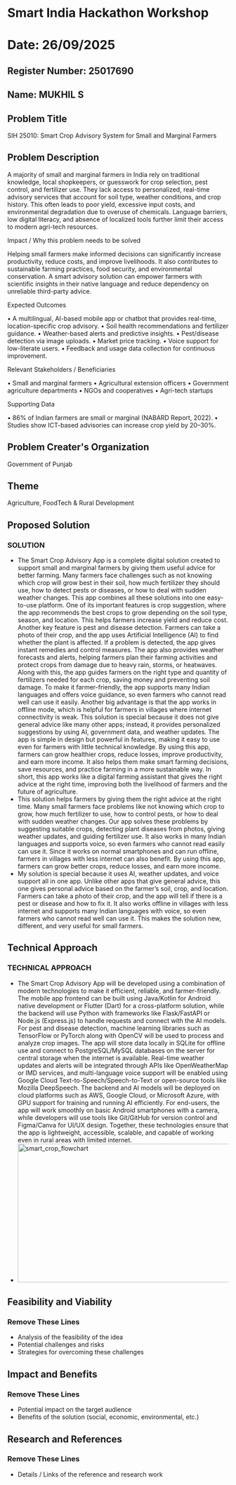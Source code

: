 # Smart India Hackathon Workshop
# Date: 26/09/2025
## Register Number: 25017690
## Name: MUKHIL S
## Problem Title
SIH 25010: Smart Crop Advisory System for Small and Marginal Farmers
## Problem Description
A majority of small and marginal farmers in India rely on traditional knowledge, local shopkeepers, or guesswork for crop selection, pest control, and fertilizer use. They lack access to personalized, real-time advisory services that account for soil type, weather conditions, and crop history. This often leads to poor yield, excessive input costs, and environmental degradation due to overuse of chemicals. Language barriers, low digital literacy, and absence of localized tools further limit their access to modern agri-tech resources.

Impact / Why this problem needs to be solved

Helping small farmers make informed decisions can significantly increase productivity, reduce costs, and improve livelihoods. It also contributes to sustainable farming practices, food security, and environmental conservation. A smart advisory solution can empower farmers with scientific insights in their native language and reduce dependency on unreliable third-party advice.

Expected Outcomes

• A multilingual, AI-based mobile app or chatbot that provides real-time, location-specific crop advisory.
• Soil health recommendations and fertilizer guidance.
• Weather-based alerts and predictive insights.
• Pest/disease detection via image uploads.
• Market price tracking.
• Voice support for low-literate users.
• Feedback and usage data collection for continuous improvement.

Relevant Stakeholders / Beneficiaries

• Small and marginal farmers
• Agricultural extension officers
• Government agriculture departments
• NGOs and cooperatives
• Agri-tech startups

Supporting Data

• 86% of Indian farmers are small or marginal (NABARD Report, 2022).
• Studies show ICT-based advisories can increase crop yield by 20–30%.

## Problem Creater's Organization
Government of Punjab

## Theme
Agriculture, FoodTech & Rural Development

## Proposed Solution
<h3>SOLUTION</h3>
<ul><li>The Smart Crop Advisory App is a complete digital solution created to support small and marginal farmers by giving them useful advice for better farming. Many farmers face challenges such as not knowing which crop will grow best in their soil, how much fertilizer they should use, how to detect pests or diseases, or how to deal with sudden weather changes. This app combines all these solutions into one easy-to-use platform. One of its important features is crop suggestion, where the app recommends the best crops to grow depending on the soil type, season, and location. This helps farmers increase yield and reduce cost. Another key feature is pest and disease detection. Farmers can take a photo of their crop, and the app uses Artificial Intelligence (AI) to find whether the plant is affected. If a problem is detected, the app gives instant remedies and control measures. The app also provides weather forecasts and alerts, helping farmers plan their farming activities and protect crops from damage due to heavy rain, storms, or heatwaves. Along with this, the app guides farmers on the right type and quantity of fertilizers needed for each crop, saving money and preventing soil damage. To make it farmer-friendly, the app supports many Indian languages and offers voice guidance, so even farmers who cannot read well can use it easily. Another big advantage is that the app works in offline mode, which is helpful for farmers in villages where internet connectivity is weak. This solution is special because it does not give general advice like many other apps; instead, it provides personalized suggestions by using AI, government data, and weather updates. The app is simple in design but powerful in features, making it easy to use even for farmers with little technical knowledge. By using this app, farmers can grow healthier crops, reduce losses, improve productivity, and earn more income. It also helps them make smart farming decisions, save resources, and practice farming in a more sustainable way. In short, this app works like a digital farming assistant that gives the right advice at the right time, improving both the livelihood of farmers and the future of agriculture.</li>
<li>This solution helps farmers by giving them the right advice at the right time. Many small farmers face problems like not knowing which crop to grow, how much fertilizer to use, how to control pests, or how to deal with sudden weather changes. Our app solves these problems by suggesting suitable crops, detecting plant diseases from photos, giving weather updates, and guiding fertilizer use. It also works in many Indian languages and supports voice, so even farmers who cannot read easily can use it. Since it works on normal smartphones and can run offline, farmers in villages with less internet can also benefit. By using this app, farmers can grow better crops, reduce losses, and earn more income.</li>
<li>My solution is special because it uses AI, weather updates, and voice support all in one app. Unlike other apps that give general advice, this one gives personal advice based on the farmer’s soil, crop, and location. Farmers can take a photo of their crop, and the app will tell if there is a pest or disease and how to fix it. It also works offline in villages with less internet and supports many Indian languages with voice, so even farmers who cannot read well can use it. This makes the solution new, different, and very useful for small farmers.</li></ul>

## Technical Approach
<h3>TECHNICAL APPROACH</h3>
<ul><li>The Smart Crop Advisory App will be developed using a combination of modern technologies to make it efficient, reliable, and farmer-friendly. The mobile app frontend can be built using Java/Kotlin for Android native development or Flutter (Dart) for a cross-platform solution, while the backend will use Python with frameworks like Flask/FastAPI or Node.js (Express.js) to handle requests and connect with the AI models. For pest and disease detection, machine learning libraries such as TensorFlow or PyTorch along with OpenCV will be used to process and analyze crop images. The app will store data locally in SQLite for offline use and connect to PostgreSQL/MySQL databases on the server for central storage when the internet is available. Real-time weather updates and alerts will be integrated through APIs like OpenWeatherMap or IMD services, and multi-language voice support will be enabled using Google Cloud Text-to-Speech/Speech-to-Text or open-source tools like Mozilla DeepSpeech. The backend and AI models will be deployed on cloud platforms such as AWS, Google Cloud, or Microsoft Azure, with GPU support for training and running AI efficiently. For end-users, the app will work smoothly on basic Android smartphones with a camera, while developers will use tools like Git/GitHub for version control and Figma/Canva for UI/UX design. Together, these technologies ensure that the app is lightweight, accessible, scalable, and capable of working even in rural areas with limited internet.</li>
<li><img width="768" height="316" alt="smart_crop_flowchart" src="https://github.com/user-attachments/assets/8ba7f2b9-333b-460e-a346-4e59fd1db623" />
</b></li></ul>

## Feasibility and Viability
<h3>Remove These Lines</h3>
<ul><li>Analysis of the feasibility of the idea</li>
<li>Potential challenges and risks</li>
<li>Strategies for overcoming these challenges</li></ul>

## Impact and Benefits
<h3>Remove These Lines</h3>
<ul><li>Potential impact on the target audience</li>
<li>Benefits of the solution (social, economic, environmental, etc.)</li></ul>

## Research and References
<h3>Remove These Lines</h3>
<ul><li>Details / Links of the reference and research work</li></ul>

